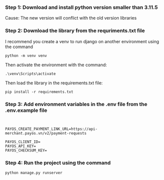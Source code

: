 ### Step 1: Download and install python version smaller than 3.11.5
Cause: The new version will conflict with the old version libraries
### Step 2: Download the library from the requriments.txt file
I recommend you create a venv to run django on another environment using the command
```
python -m venv venv
```
Then activate the environment with the command:
```
.\venv\Scripts\activate
```
Then load the library in the requirements.txt file:
```
pip install -r requirements.txt
```

### Step 3: Add environment variables in the .env file from the .env.example file
```


PAYOS_CREATE_PAYMENT_LINK_URL=https://api-merchant.payos.vn/v2/payment-requests

PAYOS_CLIENT_ID=
PAYOS_API_KEY=
PAYOS_CHECKSUM_KEY=

```
### Step 4: Run the project using the command
```
python manage.py runserver
```
